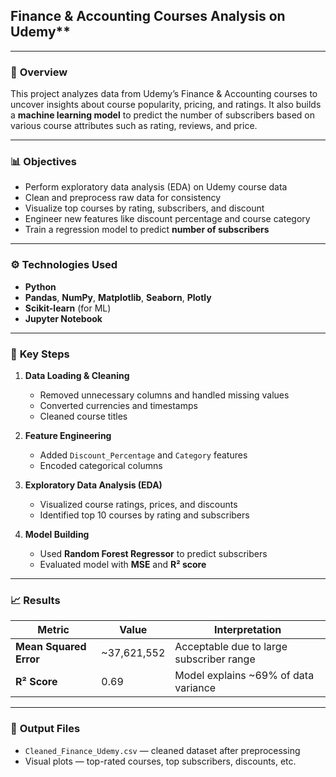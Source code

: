 ## Finance & Accounting Courses Analysis on Udemy**

---

### 🧩 **Overview**

This project analyzes data from Udemy’s Finance & Accounting courses to uncover insights about course popularity, pricing, and ratings. It also builds a **machine learning model** to predict the number of subscribers based on various course attributes such as rating, reviews, and price.

---

### 📊 **Objectives**

* Perform exploratory data analysis (EDA) on Udemy course data
* Clean and preprocess raw data for consistency
* Visualize top courses by rating, subscribers, and discount
* Engineer new features like discount percentage and course category
* Train a regression model to predict **number of subscribers**

---

### ⚙️ **Technologies Used**

* **Python**
* **Pandas**, **NumPy**, **Matplotlib**, **Seaborn**, **Plotly**
* **Scikit-learn** (for ML)
* **Jupyter Notebook**

---

### 🧠 **Key Steps**

1. **Data Loading & Cleaning**

   * Removed unnecessary columns and handled missing values
   * Converted currencies and timestamps
   * Cleaned course titles

2. **Feature Engineering**

   * Added `Discount_Percentage` and `Category` features
   * Encoded categorical columns

3. **Exploratory Data Analysis (EDA)**

   * Visualized course ratings, prices, and discounts
   * Identified top 10 courses by rating and subscribers

4. **Model Building**

   * Used **Random Forest Regressor** to predict subscribers
   * Evaluated model with **MSE** and **R² score**

---

### 📈 **Results**

| Metric                 | Value       | Interpretation                           |
| ---------------------- | ----------- | ---------------------------------------- |
| **Mean Squared Error** | ~37,621,552 | Acceptable due to large subscriber range |
| **R² Score**           | 0.69        | Model explains ~69% of data variance     |

---

### 📂 **Output Files**

* `Cleaned_Finance_Udemy.csv` — cleaned dataset after preprocessing
* Visual plots — top-rated courses, top subscribers, discounts, etc.

